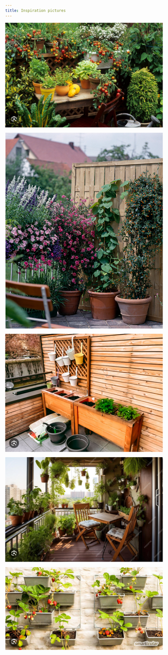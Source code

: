 ```yaml
---
title: Inspiration pictures
---
```

![](projects/attachments/Pasted%20image%2020240212193754.png)

![](projects/attachments/Pasted%20image%2020240212193853.png)

![](projects/attachments/Pasted%20image%2020240212194048.png)

![](projects/attachments/Pasted%20image%2020240212194136.png)

![](projects/attachments/Pasted%20image%2020240212194240.png)

